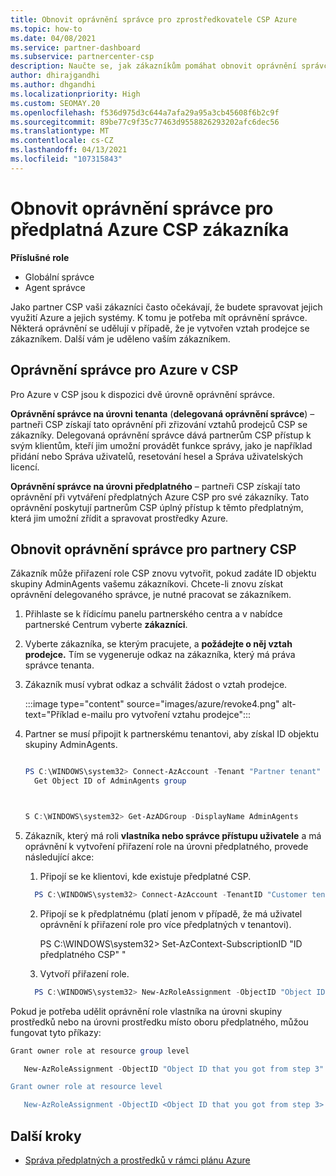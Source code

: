 ```yaml
---
title: Obnovit oprávnění správce pro zprostředkovatele CSP Azure
ms.topic: how-to
ms.date: 04/08/2021
ms.service: partner-dashboard
ms.subservice: partnercenter-csp
description: Naučte se, jak zákazníkům pomáhat obnovit oprávnění správce partnera, aby partner mohl spravovat předplatná Azure CSP zákazníka.
author: dhirajgandhi
ms.author: dhgandhi
ms.localizationpriority: High
ms.custom: SEOMAY.20
ms.openlocfilehash: f536d975d3c644a7afa29a95a3cb45608f6b2c9f
ms.sourcegitcommit: 89be77c9f35c77463d9558826293202afc6dec56
ms.translationtype: MT
ms.contentlocale: cs-CZ
ms.lasthandoff: 04/13/2021
ms.locfileid: "107315843"
---
```

# <a name="reinstate-admin-privileges-for-a-customers-azure-csp-subscriptions"></a>Obnovit oprávnění správce pro předplatná Azure CSP zákazníka  

**Příslušné role**

- Globální správce
- Agent správce

Jako partner CSP vaši zákazníci často očekávají, že budete spravovat jejich využití Azure a jejich systémy. K tomu je potřeba mít oprávnění správce. Některá oprávnění se udělují v případě, že je vytvořen vztah prodejce se zákazníkem. Další vám je uděleno vaším zákazníkem.

## <a name="admin-privileges-for-azure-in-csp"></a>Oprávnění správce pro Azure v CSP

Pro Azure v CSP jsou k dispozici dvě úrovně oprávnění správce.

**Oprávnění správce na úrovni tenanta** (**delegovaná oprávnění správce**) – partneři CSP získají tato oprávnění při zřizování vztahů prodejců CSP se zákazníky. Delegovaná oprávnění správce dává partnerům CSP přístup k svým klientům, kteří jim umožní provádět funkce správy, jako je například přidání nebo Správa uživatelů, resetování hesel a Správa uživatelských licencí.

**Oprávnění správce na úrovni předplatného** – partneři CSP získají tato oprávnění při vytváření předplatných Azure CSP pro své zákazníky. Tato oprávnění poskytují partnerům CSP úplný přístup k těmto předplatným, která jim umožní zřídit a spravovat prostředky Azure.

## <a name="reinstate-csp-partners-admin-privileges"></a>Obnovit oprávnění správce pro partnery CSP

Zákazník může přiřazení role CSP znovu vytvořit, pokud zadáte ID objektu skupiny AdminAgents vašemu zákazníkovi. Chcete-li znovu získat oprávnění delegovaného správce, je nutné pracovat se zákazníkem.

1. Přihlaste se k řídicímu panelu partnerského centra a v nabídce partnerské Centrum vyberte **zákazníci**.

2. Vyberte zákazníka, se kterým pracujete, a **požádejte o něj vztah prodejce.** Tím se vygeneruje odkaz na zákazníka, který má práva správce tenanta.

3. Zákazník musí vybrat odkaz a schválit žádost o vztah prodejce.

   :::image type="content" source="images/azure/revoke4.png" alt-text="Příklad e-mailu pro vytvoření vztahu prodejce":::

4. Partner se musí připojit k partnerskému tenantovi, aby získal ID objektu skupiny AdminAgents.

  
    ```powershell

    PS C:\WINDOWS\system32> Connect-AzAccount -Tenant "Partner tenant"
      Get Object ID of AdminAgents group
   
    

   S C:\WINDOWS\system32> Get-AzADGroup -DisplayName AdminAgents
    ```


5. Zákazník, který má roli **vlastníka nebo správce přístupu uživatele** a má oprávnění k vytvoření přiřazení role na úrovni předplatného, provede následující akce:


    1. Připojí se ke klientovi, kde existuje předplatné CSP.
      ```powershell
        PS C:\WINDOWS\system32> Connect-AzAccount -TenantID "Customer tenant"
      ```

    2. Připojí se k předplatnému (platí jenom v případě, že má uživatel oprávnění k přiřazení role pro více předplatných v tenantovi).
   
         PS C:\WINDOWS\system32> Set-AzContext-SubscriptionID "ID předplatného CSP" "


    3. Vytvoří přiřazení role.
    
    ```powershell
      PS C:\WINDOWS\system32> New-AzRoleAssignment -ObjectID "Object ID of the Admin Agents group- needs to be provided by partner" -RoleDefinitionName "Owner" -Scope "/subscriptions/CSP subscription ID"
    ```


Pokud je potřeba udělit oprávnění role vlastníka na úrovni skupiny prostředků nebo na úrovni prostředku místo oboru předplatného, můžou fungovat tyto příkazy:


```powershell
Grant owner role at resource group level

   New-AzRoleAssignment -ObjectID "Object ID that you got from step 3" -RoleDefinitionName Owner -Scope "/subscriptions/"SubscriptionID of CSP subscription"/resourceGroups/"Resource group name"

Grant owner role at resource level

   New-AzRoleAssignment -ObjectID <Object ID that you got from step 3> -RoleDefinitionName Owner -Scope "Resource URI"
```


## <a name="next-steps"></a>Další kroky

- [Správa předplatných a prostředků v rámci plánu Azure](azure-plan-manage.md)
